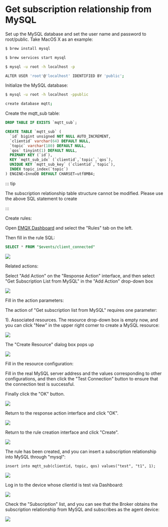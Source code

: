 # Get subscription relationship from MySQL 

Set up the MySQL database and set the user name and password to root/public. Take MacOS X as an example:

```bash
$ brew install mysql

$ brew services start mysql

$ mysql -u root -h localhost -p

ALTER USER 'root'@'localhost' IDENTIFIED BY 'public';
```

Initialize the MySQL database:
```bash
$ mysql -u root -h localhost -ppublic

create database mqtt;
```

Create the mqtt_sub table:
```sql
DROP TABLE IF EXISTS `mqtt_sub`;

CREATE TABLE `mqtt_sub` (
  `id` bigint unsigned NOT NULL AUTO_INCREMENT,
  `clientid` varchar(64) DEFAULT NULL,
  `topic` varchar(180) DEFAULT NULL,
  `qos` tinyint(1) DEFAULT NULL,
  PRIMARY KEY (`id`),
  KEY `mqtt_sub_idx` (`clientid`,`topic`,`qos`),
  UNIQUE KEY `mqtt_sub_key` (`clientid`,`topic`),
  INDEX topic_index(`topic`)
) ENGINE=InnoDB DEFAULT CHARSET=utf8MB4;
```

::: tip

The subscription relationship table structure cannot be modified. Please use the above SQL statement to create

:::

Create rules:

Open [EMQX Dashboard](http://127.0.0.1:18083/#/rules) and select the "Rules" tab on the left.

Then fill in the rule SQL:

```sql
SELECT * FROM "$events/client_connected"
```

![](./assets/rule-engine/mysql_sub_01.png)

Related actions:

Select "Add Action" on the "Response Action" interface, and then select "Get Subscription List from MySQL" in the "Add Action" drop-down box

![](./assets/rule-engine/mysql_sub_02.png)

Fill in the action parameters:

The action of "Get subscription list from MySQL" requires one parameter:

1). Associated resources. The resource drop-down box is empty now, and you can click "New" in the upper right corner to create a MySQL resource:

![](./assets/rule-engine/mysql_sub_03.png)

The "Create Resource" dialog box pops up

![](./assets/rule-engine/mysql_sub_04.png)

Fill in the resource configuration:

Fill in the real MySQL server address and the values corresponding to other configurations, and then click the "Test Connection" button to ensure that the connection test is successful.

Finally click the "OK" button.

![](./assets/rule-engine/mysql_sub_05.png)

Return to the response action interface and click "OK".

![](./assets/rule-engine/mysql_sub_06.png)

Return to the rule creation interface and click "Create".

![](./assets/rule-engine/mysql_sub_07.png)

The rule has been created, and you can insert a subscription relationship into MySQL through "mysql":

```
insert into mqtt_sub(clientid, topic, qos) values("test", "t1", 1);
```

![](./assets/rule-engine/mysql_sub_08.png)

Log in to the device whose clientid is test via Dashboard:

![](./assets/rule-engine/mysql_sub_09.png)

Check the "Subscription" list, and you can see that the Broker obtains the subscription relationship from MySQL and subscribes as the agent device:

![](./assets/rule-engine/mysql_sub_10.png)
